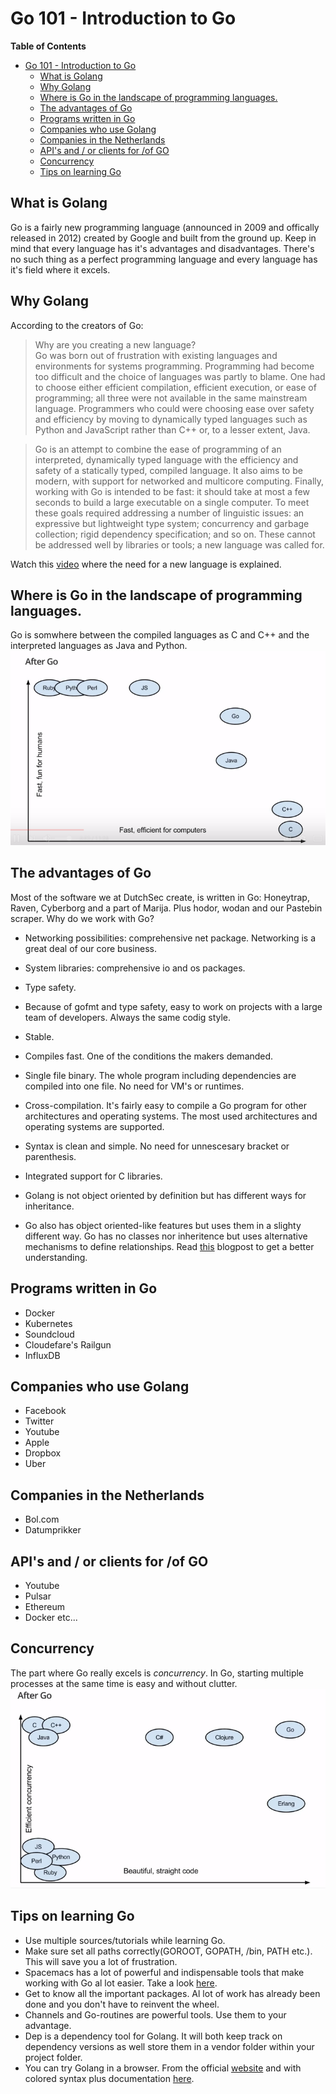 # Go 101 - Introduction to Go
<!-- markdown-toc start - Don't edit this section. Run M-x markdown-toc-refresh-toc -->
**Table of Contents**

- [Go 101 - Introduction to Go](#go-101---introduction-to-go)
    - [What is Golang](#what-is-golang)
    - [Why Golang](#why-golang)
    - [Where is Go in the landscape of programming languages.](#where-is-go-in-the-landscape-of-programming-languages)
    - [The advantages of Go](#the-advantages-of-go)
    - [Programs written in Go](#programs-written-in-go)
    - [Companies who use Golang](#companies-who-use-golang)
    - [Companies in the Netherlands](#companies-in-the-netherlands)
    - [API's and / or clients for /of GO](#apis-and--or-clients-for-of-go)
    - [Concurrency](#concurrency)
    - [Tips on learning Go](#tips-on-learning-go)

<!-- markdown-toc end -->


## What is Golang
Go is a fairly new programming language (announced in 2009 and offically released in 2012) created by Google and built from the ground up.
Keep in mind that every language has it's advantages and disadvantages. There's no such thing as a perfect programming language and every language has it's field where it excels.

## Why Golang
According to the creators of Go:
> Why are you creating a new language?  
> Go was born out of frustration with existing languages and environments for systems programming. Programming had become too difficult and the choice of languages was partly to blame. One had to choose either efficient compilation, efficient execution, or ease of programming; all three were not available in the same mainstream language. Programmers who could were choosing ease over safety and efficiency by moving to dynamically typed languages such as Python and JavaScript rather than C++ or, to a lesser extent, Java.  

> Go is an attempt to combine the ease of programming of an interpreted, dynamically typed language with the efficiency and safety of a statically typed, compiled language. It also aims to be modern, with support for networked and multicore computing. Finally, working with Go is intended to be fast: it should take at most a few seconds to build a large executable on a single computer. To meet these goals required addressing a number of linguistic issues: an expressive but lightweight type system; concurrency and garbage collection; rigid dependency specification; and so on. These cannot be addressed well by libraries or tools; a new language was called for.  

Watch this [video](https://www.youtube.com/watch?v=5bYO60-qYOI&feature=youtu.be&t=3m6s) where the need for a new language is explained. 

## Where is Go in the landscape of programming languages.
Go is somwhere between the compiled languages as C and C++ and the interpreted languages as Java and Python.
![Go1](go01.png)

## The advantages of Go

Most of the software we at DutchSec create, is written in Go: Honeytrap, Raven, Cyberborg and a part of Marija. Plus hodor, wodan and our Pastebin scraper.
Why do we work with Go?
* Networking possibilities: comprehensive net package. Networking is a great deal of our core business.
* System libraries: comprehensive io and os packages. 
* Type safety.
* Because of gofmt and type safety, easy to work on projects with a large team of developers. Always the same codig style.
* Stable.
* Compiles fast. One of the conditions the makers demanded.
* Single file binary. The whole program including dependencies are compiled into one file. No need for VM's or runtimes.

* Cross-compilation. It's fairly easy to compile a Go program for other architectures and operating systems. The most used architectures and operating systems are supported.
* Syntax is clean and simple. No need for unnescesary bracket or parenthesis.
* Integrated support for C libraries.
* Golang is not object oriented by definition but has different ways for inheritance.  
* Go also has object oriented-like features but uses them in a slighty different way. Go has no classes nor inheritence but uses alternative mechanisms to define relationships. Read [this](http://spf13.com/post/is-go-object-oriented/) blogpost to get a better understanding. 
  
## Programs written in Go
* Docker
* Kubernetes
* Soundcloud
* Cloudefare's Railgun
* InfluxDB

## Companies who use Golang
* Facebook
* Twitter
* Youtube
* Apple
* Dropbox
* Uber  

## Companies in the Netherlands
* Bol.com
* Datumprikker

## API's and / or clients for /of GO 
* Youtube
* Pulsar
* Ethereum
* Docker
etc...

## Concurrency
The part where Go really excels is _concurrency_. In Go, starting multiple processes at the same time is easy and without clutter.  
![Go2](go02.png)  

## Tips on learning Go
* Use multiple sources/tutorials while learning Go.
* Make sure set all paths correctly(GOROOT, GOPATH, /bin, PATH etc.). This will save you a lot of frustration.
* Spacemacs has a lot of powerful and indispensable tools that make working with Go al lot easier. Take a look [here](https://github.com/syl20bnr/spacemacs/tree/master/layers/%2Blang/go).
* Get to know all the important packages. Al lot of work has already been done and you don't have to reinvent the wheel.
* Channels and Go-routines are powerful tools. Use them to your advantage.
* Dep is a dependency tool for Golang. It will both keep track on dependency versions as well store them in a vendor folder within your project folder. 
* You can try Golang in a browser. From the official [website](https://play.golang.org/) and with colored syntax plus documentation [here](https://goplay.space/).
